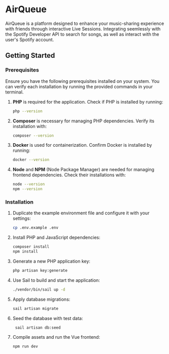 # AirQueue

AirQueue is a platform designed to enhance your music-sharing experience with friends through interactive Live Sessions. Integrating seemlessly with the Spotify Developer API to search for songs, as well as interact with the user's Spotify account.

## Getting Started

### Prerequisites

Ensure you have the following prerequisites installed on your system. You can verify each installation by running the provided commands in your terminal.

1. **PHP** is required for the application. Check if PHP is installed by running:

	```bash
	php --version
	```

2. **Composer** is necessary for managing PHP dependencies. Verify its installation with:

	```bash
	composer --version
	```

3. **Docker** is used for containerization. Confirm Docker is installed by running:

	```bash
	docker --version
	```

4. **Node** and **NPM** (Node Package Manager) are needed for managing frontend dependencies. Check their installations with:

	```bash
	node --version
	npm --version
	```

### Installation

1. Duplicate the example environment file and configure it with your settings:

	```bash
	cp .env.example .env
	```

2. Install PHP and JavaScript dependencies:

	```bash
	composer install
	npm install
	```

3. Generate a new PHP application key:

	```bash
	php artisan key:generate
	```

4. Use Sail to build and start the application:

	```bash
	./vendor/bin/sail up -d
	```

5. Apply database migrations:

	```bash
	sail artisan migrate
	```

6. Seed the database with test data:

   ```bash
    sail artisan db:seed
   ```

7. Compile assets and run the Vue frontend:

   ```bash
   npm run dev
   ```

